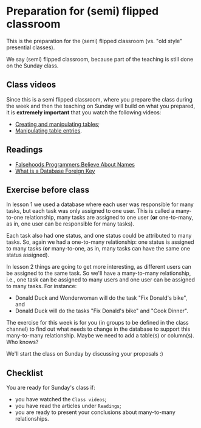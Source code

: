 # Preparation for (semi) flipped classroom

This is the preparation for the (semi) flipped classroom (vs. "old style" presential classes).

We say (semi) flipped classroom, because part of the teaching is still done on the Sunday class.

## Class videos

Since this is a semi flipped classroom, where you prepare the class during the week and then the teaching on Sunday will build on what you prepared, it is **extremely important** that you watch the following videos:

- [Creating and manipulating tables](https://drive.google.com/file/d/1v3p_fE1JqST9sSEOJxhWNRBmZRCN1lEU/view?usp=sharing);
- [Manipulating table entries](https://drive.google.com/file/d/1wcx16QxuG5mbDHZYLbA88E2zjEsu460t/view?usp=sharing).

## Readings

- [Falsehoods Programmers Believe About Names](http://www.kalzumeus.com/2010/06/17/falsehoods-programmers-believe-about-names/)
- [What is a Database Foreign Key](http://databases.about.com/cs/specificproducts/g/foreignkey.htm)

## Exercise before class

In lesson 1 we used a database where each user was responsible for many tasks, but each task was only assigned to one user.
This is called a many-to-one relationship, many tasks are assigned to one user (**or** one-to-many, as in, one user can be responsible for many tasks).

Each task also had one status, and one status could be attributed to many tasks.
So, again we had a one-to-many relationship: one status is assigned to many tasks (**or** many-to-one, as in, many tasks can have the same one status assigned).

In lesson 2 things are going to get more interesting, as different users can be assigned to the same task.
So we'll have a many-to-many relationship, i.e., one task can be assigned to many users and one user can be assigned to many tasks.
For instance:

- Donald Duck and Wonderwoman will do the task "Fix Donald's bike", and
- Donald Duck will do the tasks "Fix Donald's bike" and "Cook Dinner".

The exercise for this week is for you (in groups to be defined in the class channel) to find out what needs to change in the database to support this many-to-many relationship.
Maybe we need to add a table(s) or column(s). Who knows?

We'll start the class on Sunday by discussing your proposals :)

## Checklist

You are ready for Sunday's class if:

- you have watched the `Class videos`;
- you have read the articles under `Readings`;
- you are ready to present your conclusions about many-to-many relationships.
